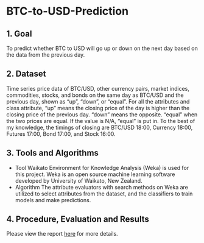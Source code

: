 # BTC-to-USD-Prediction
## 1. Goal
To predict whether BTC to USD will go up or down on the next day based on the data from the previous day.
## 2. Dataset
Time series price data of BTC/USD, other currency pairs, market indices, commodities, stocks, and bonds on the same day as BTC/USD and the previous day, shown as “up”, “down”, or “equal”. For all the attributes and class attribute, “up” means the closing price of the day is higher than the closing price of the previous day. “down” means the opposite. “equal” when the two prices are equal. If the value is N/A, “equal” is put in.
To the best of my knowledge, the timings of closing are BTC/USD 18:00, Currency 18:00, Futures 17:00, Bond 17:00, and Stock 16:00.
## 3. Tools and Algorithms
- Tool
Waikato Environment for Knowledge Analysis (Weka) is used for this project. Weka is an open source machine learning software developed by University of Waikato, New Zealand.
- Algorithm
The attribute evaluators with search methods on Weka are utilized to select attributes from the dataset, and the classifiers to train models and make predictions.
## 4. Procedure, Evaluation and Results
Please view the report [here](https://github.com/eatingyeh/Objects_Classifiers/blob/main/Object%20Detection%20Classifier_Yi-Ting%20Yeh.ipynb) for more details.
